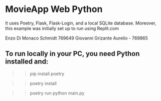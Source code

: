# MovieApp Web Python 

It uses Poetry, Flask, Flask-Login, and a local SQLite database. 
Moreover, this example was initially set up to run using Replit.com

Enzo Di Monaco Schmidt 769649
Giovanni Grizante Aurelio - 769865

## To run locally in your PC, you need Python installed and:

>> pip install poetry

>> poetry install

>> poetry run python main.py